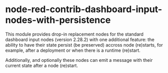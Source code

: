 # node-red-contrib-dashboard-input-nodes-with-persistence

This module provides drop-in replacement nodes for the standard dashboard
input nodes (version 2.28.2) with one additional feature: the ability to have
their state persist (be preserved) accross node (re)starts, for example,
after a deployment or when there is a runtime (re)start.

Additionally, and optionally these nodes can emit a message with their
current state after a node (re)start.